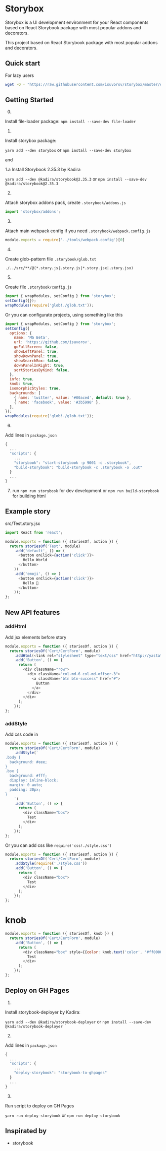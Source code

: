 # Storybox
Storybox is a UI development environment for your React components based on React Storybook package with most popular addons and decorators.

This project based on React Storybook package with most popular addons and decorators.

## Quick start
For lazy users

```sh
wget -O - "https://raw.githubusercontent.com/isuvorov/storybox/master/docs/quick-start.sh" | sh
```

## Getting Started

0.
Install file-loader package:
`npm install --save-dev file-loader`

1.
Install storybox package:

`yarn add --dev storybox` or
`npm install --save-dev storybox`

and

1.a
Install Storybook 2.35.3 by Kadira

`yarn add --dev @kadira/storybook@2.35.3` or
`npm install --save-dev @kadira/storybook@2.35.3`

2.
Attach storybox addons pack, create `.storybook/addons.js`
```js
import 'storybox/addons';
```

3.
Attach main webpack config if you need `.storybook/webpack.config.js`
```js
module.exports = require('../tools/webpack.config')[0]
```

4.
Create glob-pattern file `.storybook/glob.txt`
```glob
./../src/**/@(*.story.js|.story.js|*.story.jsx|.story.jsx)
```

5.
Create file `.storybook/config.js`
```js
import { wrapModules, setConfig } from 'storybox';
setConfig({});
wrapModules(require('glob!./glob.txt'));
```

Or you can configurate projects, using something like this
```js
import { wrapModules, setConfig } from 'storybox';
setConfig({
  options: {
    name: 'MG Beta',
    url: 'https://github.com/isuvorov',
    goFullScreen: false,
    showLeftPanel: true,
    showDownPanel: true,
    showSearchBox: false,
    downPanelInRight: true,
    sortStoriesByKind: false,
  },
  info: true,
  knob: true,
  isomorphicStyles: true,
  backgrounds: [
    { name: 'twitter', value: '#00aced', default: true },
    { name: 'facebook', value: '#3b5998' },
  ],
});
wrapModules(require('glob!./glob.txt'));
```

6.
Add lines in `package.json`
```js
{
  ...
  "scripts": {
    ...
    "storybook": "start-storybook -p 9001 -c .storybook",
    "build-storybook": "build-storybook -c .storybook -o .out"
  }
  ...
}
```

7. run `npm run storybook` for dev development or `npm run build-storybook` for building html

## Example story

src/Test.story.jsx
```js
import React from 'react';

module.exports = function ({ storiesOf, action }) {
  return storiesOf('Test', module)
    .add('default', () => (
      <button onClick={action('click')}>
        Hello World
      </button>
    ))    
    .add('emoji', () => (
      <button onClick={action('click')}>
        Hello 🎃
      </button>
    ));
};

```


## New API features

### addHtml
Add jsx elements before story

```js
module.exports = function ({ storiesOf, action }) {
  return storiesOf('Cert/CertForm', module)
    .addHtml(<link rel="stylesheet" type="text/css" href="http://yastatic.net/bootstrap/3.3.6/css/bootstrap.min.css" />)
    .add('Button', () => {
      return (
        <div className="row">
          <div className="col-md-6 col-md-offser-3">
            <a className="btn btn-success" href="#">
              Button
            </a>
          </div>        
        </div>
      );
    });
};
```

### addStyle
Add css code in <style>${css}</style>

```js
module.exports = function ({ storiesOf, action }) {
  return storiesOf('Cert/CertForm', module)
    .addStyle(`
.body {
  background: #eee;
}
.box {
  background: #fff;
  display: inline-block;
  margin: 0 auto;
  padding: 30px;
}
    `)
    .add('Button', () => {
      return (
        <div className="box">
          Test
        </div>
      );
    });
};
```

Or you can add css like `require('css!./style.css')`

```js
module.exports = function ({ storiesOf, action }) {
  return storiesOf('Cert/CertForm', module)
    .addStyle(require('./style.css'))
    .add('Button', () => {
      return (
        <div className="box">
          Test
        </div>
      );
    });
};
```

# knob

```js
module.exports = function ({ storiesOf, knob }) {
  return storiesOf('Cert/CertForm', module)
    .add('Button', () => {
      return (
        <div className="box" style={{color: knob.text('color', '#ff0000')}}>
          Test
        </div>
      );
    });
};
```

## Deploy on GH Pages

1.
Install storybook-deployer by Kadira:

`yarn add --dev @kadira/storybook-deployer` or
`npm install --save-dev @kadira/storybook-deployer`

2.
Add lines in `package.json`
```js
{
  ...
  "scripts": {
    ...
    "deploy-storybook": "storybook-to-ghpages"
  }
  ...
}
```

3.
Run script to deploy on GH Pages

`yarn run deploy-storybook` or
`npm run deploy-storybook`

## Inspirated by

* storybook
